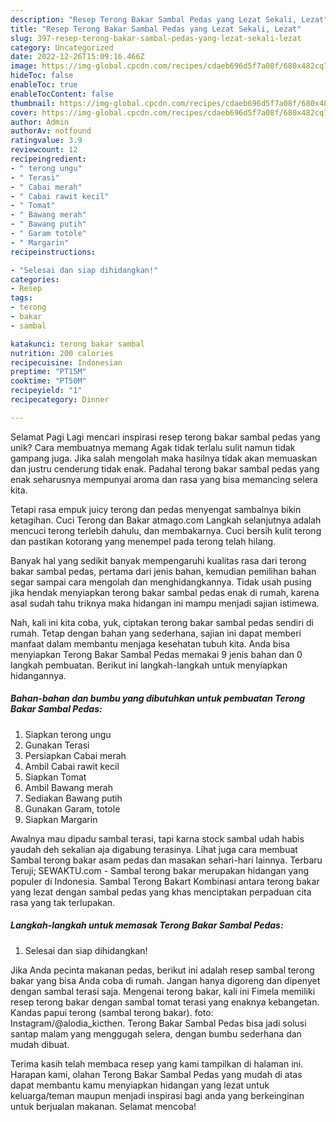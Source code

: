 ```yaml
---
description: "Resep Terong Bakar Sambal Pedas yang Lezat Sekali, Lezat"
title: "Resep Terong Bakar Sambal Pedas yang Lezat Sekali, Lezat"
slug: 397-resep-terong-bakar-sambal-pedas-yang-lezat-sekali-lezat
category: Uncategorized
date: 2022-12-26T15:09:16.466Z
image: https://img-global.cpcdn.com/recipes/cdaeb696d5f7a08f/680x482cq70/terong-bakar-sambal-pedas-foto-resep-utama.jpg
hideToc: false
enableToc: true
enableTocContent: false
thumbnail: https://img-global.cpcdn.com/recipes/cdaeb696d5f7a08f/680x482cq70/terong-bakar-sambal-pedas-foto-resep-utama.jpg
cover: https://img-global.cpcdn.com/recipes/cdaeb696d5f7a08f/680x482cq70/terong-bakar-sambal-pedas-foto-resep-utama.jpg
author: Admin
authorAv: notfound
ratingvalue: 3.9
reviewcount: 12
recipeingredient:
- " terong ungu"
- " Terasi"
- " Cabai merah"
- " Cabai rawit kecil"
- " Tomat"
- " Bawang merah"
- " Bawang putih"
- " Garam totole"
- " Margarin"
recipeinstructions:

- "Selesai dan siap dihidangkan!"
categories:
- Resep
tags:
- terong
- bakar
- sambal

katakunci: terong bakar sambal 
nutrition: 200 calories
recipecuisine: Indonesian
preptime: "PT15M"
cooktime: "PT50M"
recipeyield: "1"
recipecategory: Dinner

---
```



Selamat Pagi Lagi mencari inspirasi resep terong bakar sambal pedas yang unik? Cara membuatnya memang Agak tidak terlalu sulit namun tidak gampang juga. Jika salah mengolah maka hasilnya tidak akan memuaskan dan justru cenderung tidak enak. Padahal terong bakar sambal pedas yang enak seharusnya mempunyai aroma dan rasa yang bisa memancing selera kita.


Tetapi rasa empuk juicy terong dan pedas menyengat sambalnya bikin ketagihan. Cuci Terong dan Bakar atmago.com Langkah selanjutnya adalah mencuci terong terlebih dahulu, dan membakarnya. Cuci bersih kulit terong dan pastikan kotorang yang menempel pada terong telah hilang.

Banyak hal yang sedikit banyak mempengaruhi kualitas rasa dari terong bakar sambal pedas, pertama dari jenis bahan, kemudian pemilihan bahan segar sampai cara mengolah dan menghidangkannya. Tidak usah pusing jika hendak menyiapkan terong bakar sambal pedas enak di rumah, karena asal sudah tahu triknya maka hidangan ini mampu menjadi sajian istimewa.


Nah, kali ini kita coba, yuk, ciptakan terong bakar sambal pedas sendiri di rumah. Tetap dengan bahan yang sederhana, sajian ini dapat memberi manfaat dalam membantu menjaga kesehatan tubuh kita. Anda bisa menyiapkan Terong Bakar Sambal Pedas memakai 9 jenis bahan dan 0 langkah pembuatan. Berikut ini langkah-langkah untuk menyiapkan hidangannya.

<!--inarticleads1-->

##### Bahan-bahan dan bumbu yang dibutuhkan untuk pembuatan Terong Bakar Sambal Pedas:

1. Siapkan  terong ungu
1. Gunakan  Terasi
1. Persiapkan  Cabai merah
1. Ambil  Cabai rawit kecil
1. Siapkan  Tomat
1. Ambil  Bawang merah
1. Sediakan  Bawang putih
1. Gunakan  Garam, totole
1. Siapkan  Margarin


Awalnya mau dipadu sambal terasi, tapi karna stock sambal udah habis yaudah deh sekalian aja digabung terasinya. Lihat juga cara membuat Sambal terong bakar asam pedas dan masakan sehari-hari lainnya. Terbaru Teruji; SEWAKTU.com - Sambal terong bakar merupakan hidangan yang populer di Indonesia. Sambal Terong Bakart Kombinasi antara terong bakar yang lezat dengan sambal pedas yang khas menciptakan perpaduan cita rasa yang tak terlupakan. 

<!--inarticleads2-->

##### Langkah-langkah untuk memasak Terong Bakar Sambal Pedas:


1. Selesai dan siap dihidangkan!

Jika Anda pecinta makanan pedas, berikut ini adalah resep sambal terong bakar yang bisa Anda coba di rumah. Jangan hanya digoreng dan dipenyet dengan sambal terasi saja. Mengenai terong bakar, kali ini Fimela memiliki resep terong bakar dengan sambal tomat terasi yang enaknya kebangetan. Kandas papui terong (sambal terong bakar). foto: Instagram/@alodia_kicthen. Terong Bakar Sambal Pedas bisa jadi solusi santap malam yang menggugah selera, dengan bumbu sederhana dan mudah dibuat. 

Terima kasih telah membaca resep yang kami tampilkan di halaman ini. Harapan kami, olahan Terong Bakar Sambal Pedas yang mudah di atas dapat membantu kamu menyiapkan hidangan yang lezat untuk keluarga/teman maupun menjadi inspirasi bagi anda yang berkeinginan untuk berjualan makanan. Selamat mencoba!
